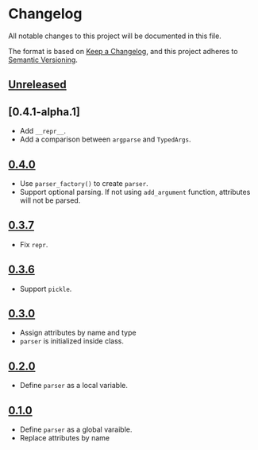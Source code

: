 # Changelog

All notable changes to this project will be documented in this file.

The format is based on [Keep a Changelog](https://keepachangelog.com/en/1.0.0/),
and this project adheres to [Semantic Versioning](https://semver.org/spec/v2.0.0.html).

## [Unreleased]

## [0.4.1-alpha.1]
- Add `__repr__`.
- Add a comparison between `argparse` and `TypedArgs`.

## [0.4.0]
- Use `parser_factory()` to create `parser`.
- Support optional parsing. If not using `add_argument` function, attributes will not be parsed.

## [0.3.7]
- Fix `repr`.

## [0.3.6]
- Support `pickle`.

## [0.3.0]
- Assign attributes by name and type
- `parser` is initialized inside class.


## [0.2.0]
- Define `parser` as a local variable.


## [0.1.0]
- Define `parser` as a global varaible.
- Replace attributes by name



[Unreleased]: https://github.com/SunDoge/typed-args
[0.4.1]: https://github.com/SunDoge/typed-args/tree/v0.4.1
[0.4.0]: https://github.com/SunDoge/typed-args/tree/v0.4.0
[0.3.7]: https://github.com/SunDoge/typed-args/tree/v0.3.7
[0.3.6]: https://github.com/SunDoge/typed-args/tree/v0.3.6
[0.3.0]: https://github.com/SunDoge/typed-args/tree/v0.3
[0.2.0]: https://github.com/SunDoge/typed-args/tree/v0.2
[0.1.0]: https://github.com/SunDoge/typed-args/tree/v0.1